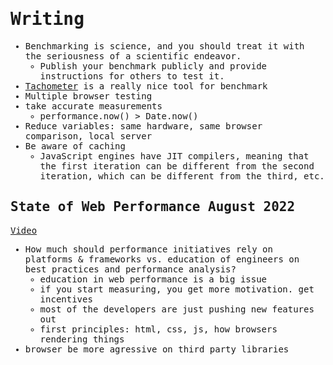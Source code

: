 <samp>

# Writing

- Benchmarking is science, and you should treat it with the seriousness of a scientific endeavor.
  - Publish your benchmark publicly and provide instructions for others to test it.
- [Tachometer](https://github.com/Polymer/tachometer) is a really nice tool for benchmark
- Multiple browser testing
- take accurate measurements
  - performance.now() > Date.now()
- Reduce variables: same hardware, same browser comparison, local server
- Be aware of caching
  - JavaScript engines have JIT compilers, meaning that the first iteration can be different from the second iteration, which can be different from the third, etc.

## State of Web Performance August 2022

[Video](https://www.youtube.com/watch?v=DlG41ik4jKU&ab_channel=ThisDotMedia)

- How much should performance initiatives rely on platforms & frameworks vs. education of engineers on best practices and performance analysis?
  - education in web performance is a big issue
  - if you start measuring, you get more motivation. get incentives
  - most of the developers are just pushing new features out
  - first principles: html, css, js, how browsers rendering things
- browser be more agressive on third party libraries

</samp>
